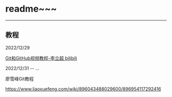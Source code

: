# readme~~~

<hr>

## 教程

2022/12/29  

[Git和GitHub视频教程-李立超 bilibili](https://www.bilibili.com/video/BV1124y117Dr)

2022/12/31 --  ...

廖雪峰Git教程

https://www.liaoxuefeng.com/wiki/896043488029600/896954117292416